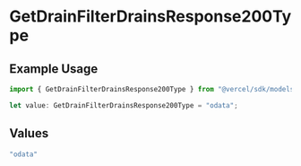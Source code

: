 # GetDrainFilterDrainsResponse200Type

## Example Usage

```typescript
import { GetDrainFilterDrainsResponse200Type } from "@vercel/sdk/models/getdrainop.js";

let value: GetDrainFilterDrainsResponse200Type = "odata";
```

## Values

```typescript
"odata"
```